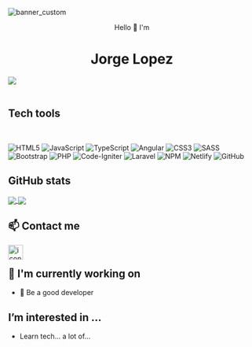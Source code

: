 
![banner_custom](https://user-images.githubusercontent.com/91128812/167504320-92ecf4d8-ecb2-40c3-80a8-efa9105db9eb.png)

<p align="center">Hello 👋 I'm <h1 align="center">Jorge Lopez </h1></p>

![](https://komarev.com/ghpvc/?username=joalopezmo&color=blue) <br><br>

<h2>Tech tools</h2><br>

![HTML5](https://img.shields.io/badge/html5-%23E34F26.svg?style=for-the-badge&logo=html5&logoColor=white)
![JavaScript](https://img.shields.io/badge/javascript-%23323330.svg?style=for-the-badge&logo=javascript&logoColor=%23F7DF1E)
![TypeScript](https://img.shields.io/badge/typescript-%23007ACC.svg?style=for-the-badge&logo=typescript&logoColor=white)
![Angular](https://img.shields.io/badge/angular-%23DD0031.svg?style=for-the-badge&logo=angular&logoColor=white)
![CSS3](https://img.shields.io/badge/css3-%231572B6.svg?style=for-the-badge&logo=css3&logoColor=white)
![SASS](https://img.shields.io/badge/SASS-hotpink.svg?style=for-the-badge&logo=SASS&logoColor=white)
![Bootstrap](https://img.shields.io/badge/bootstrap-%23563D7C.svg?style=for-the-badge&logo=bootstrap&logoColor=white)
![PHP](https://img.shields.io/badge/php-%23777BB4.svg?style=for-the-badge&logo=php&logoColor=white)
![Code-Igniter](https://img.shields.io/badge/CodeIgniter-%23EF4223.svg?style=for-the-badge&logo=codeIgniter&logoColor=white)
![Laravel](https://img.shields.io/badge/laravel-%23FF2D20.svg?style=for-the-badge&logo=laravel&logoColor=white)
![NPM](https://img.shields.io/badge/NPM-%23000000.svg?style=for-the-badge&logo=npm&logoColor=white)
![Netlify](https://img.shields.io/badge/netlify-%23000000.svg?style=for-the-badge&logo=netlify&logoColor=#00C7B7)
![GitHub](https://img.shields.io/badge/github-%23121011.svg?style=for-the-badge&logo=github&logoColor=white)

<h2>GitHub stats</h2>

<a href="https://github.com/anuraghazra/github-readme-stats">
  <img align="center" src="https://github-readme-stats.vercel.app/api?username=joalopezmo&theme=rose_pine&show_icons=true&show_owner=false"/>
 </a>
<a href="https://github.com/anuraghazra/github-readme-stats">
  <img align="center" src="https://github-readme-stats.vercel.app/api/top-langs/?username=joalopezmo&theme=rose_pine&show_icons=true&show_owner=true"/>
 </a>
 

<h2>📫 Contact me</h2>

<a href="https://www.linkedin.com/in/jorge-alejandro-lopez-mo/"><img align="left" src="https://user-images.githubusercontent.com/91128812/167506742-f6a906f7-becf-46ab-b6d4-0b0f4f17bc6a.png" alt="icon - LinkedIn" width="30px"/></a>

<br>

## 🔭 I'm currently working on

- 🌱 Be a good developer

## I’m interested in ...

- Learn tech... a lot of...

<!---
joalopezmo/joalopezmo is a ✨ special ✨ repository because its `README.md` (this file) appears on your GitHub profile.
You can click the Preview link to take a look at your changes.
--->
